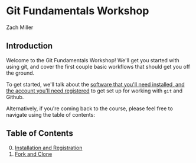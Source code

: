 # Git Fundamentals Workshop
Zach Miller

## Introduction

Welcome to the Git Fundamentals Workshop!
We'll get you started with using git, and cover the first couple basic workflows that should get you off the ground.

To get started, we'll talk about the [software that you'll need installed, and the account you'll need registered](topics/00-installation-and-registration.md) to get set up for working with `git` and Github.

Alternatively, if you're coming back to the course, please feel free to navigate using the table of contents:

## Table of Contents

0. [Installation and Registration](topics/00-installation-and-registration.md)
1. [Fork and Clone](topics/01-fork-and-clone.md)